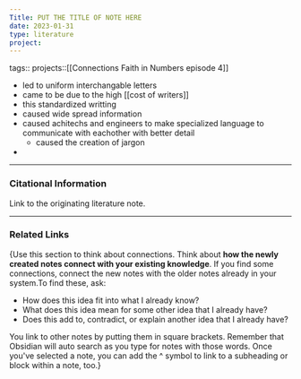 ```yaml
---
Title: PUT THE TITLE OF NOTE HERE
date: 2023-01-31
type: literature
project:
---
```

tags:: 
projects::[[Connections Faith in Numbers episode 4]]


- led to uniform interchangable letters
- came to be due to the high [[cost of writers]] 
- this standardized writting
- caused wide spread information
- caused achitechs and engineers to make specialized language to communicate with eachother with better detail
	- caused the creation of jargon
- 

---
### Citational Information

Link to the originating literature note.

---

### Related Links

{Use this section to think about connections. Think about **how the newly created notes connect with your existing knowledge**. If you find some connections, connect the new notes with the older notes already in your system.To find these, ask:

-   How does this idea fit into what I already know?
-   What does this idea mean for some other idea that I already have?
-   Does this add to, contradict, or explain another idea that I already have?

You link to other notes by putting them in square brackets. Remember that Obsidian will auto search as you type for notes with those words. Once you've selected a note, you can add the ^ symbol to link to a subheading or block within a note, too.}